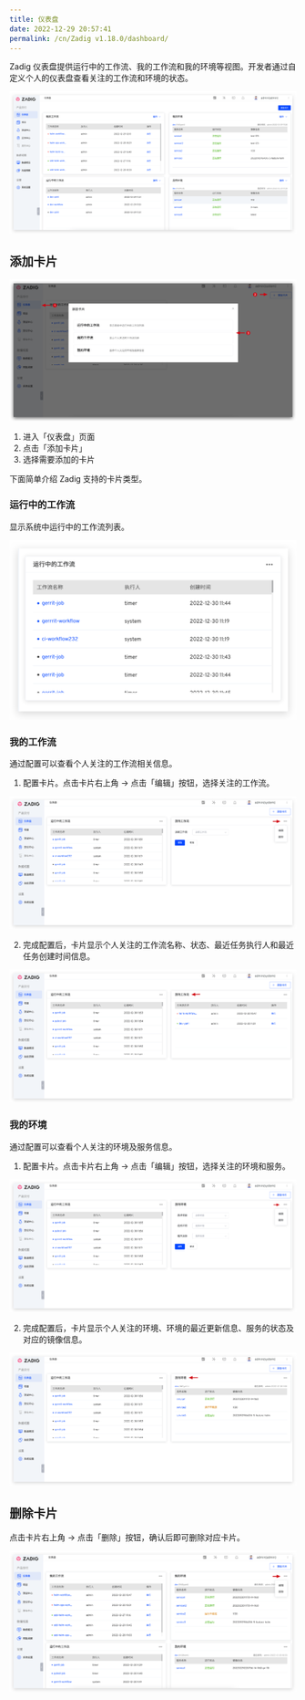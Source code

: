 ```yaml
---
title: 仪表盘
date: 2022-12-29 20:57:41
permalink: /cn/Zadig v1.18.0/dashboard/
---
```


Zadig 仪表盘提供运行中的工作流、我的工作流和我的环境等视图。开发者通过自定义个人的仪表盘查看关注的工作流和环境的状态。

![仪表盘](./_images/dashboard_1.png)

## 添加卡片

![仪表盘](./_images/dashboard_2.png)

1. 进入「仪表盘」页面
2. 点击「添加卡片」
3. 选择需要添加的卡片

下面简单介绍 Zadig 支持的卡片类型。

### 运行中的工作流

显示系统中运行中的工作流列表。

![仪表盘](./_images/dashboarding_running.png)

### 我的工作流

通过配置可以查看个人关注的工作流相关信息。

1. 配置卡片。点击卡片右上角 -> 点击「编辑」按钮，选择关注的工作流。

![仪表盘](./_images/dashboard_my_workflow_1.png)

2. 完成配置后，卡片显示个人关注的工作流名称、状态、最近任务执行人和最近任务创建时间信息。

![仪表盘](./_images/dashboard_my_workflow_2.png)


### 我的环境

通过配置可以查看个人关注的环境及服务信息。

1. 配置卡片。点击卡片右上角 -> 点击「编辑」按钮，选择关注的环境和服务。

![仪表盘](./_images/dashboard_my_env_1.png)

2. 完成配置后，卡片显示个人关注的环境、环境的最近更新信息、服务的状态及对应的镜像信息。

![仪表盘](./_images/dashboard_my_env_2.png)


## 删除卡片

点击卡片右上角 -> 点击「删除」按钮，确认后即可删除对应卡片。

![仪表盘](./_images/dashboard_rm_card.png)


